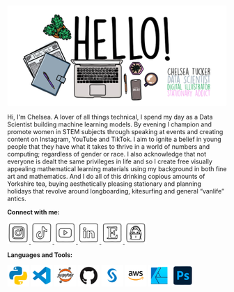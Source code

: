 <img src="images/Hello.jpg" />

Hi, I'm Chelsea. A lover of all things technical, I spend my day as a Data Scientist building machine learning models. By evening I champion and promote women in STEM subjects through speaking at events and creating content on Instagram, YouTube and TikTok. I aim to ignite a belief in young people that they have what it takes to thrive in a world of numbers and computing; regardless of gender or race. I also acknowledge that not everyone is dealt the same privileges in life and so I create free visually appealing mathematical learning materials using my background in both fine art and mathematics. And I do all of this drinking copious amounts of Yorkshire tea, buying aesthetically pleasing stationary and planning holidays that revolve around longboarding, kitesurfing and general “vanlife” antics.

**Connect with me:**

<a href="https://www.instagram.com/mathschelsea/">
<img src="images/Instagram.png" width="50">
</a>
<a href="https://www.tiktok.com/@mathschelsea">
<img src="images/TikTok.png" width="50">
</a>
<a href="https://www.youtube.com/c/mathschelsea">
<img src="images/YouTube.png" width="50">
</a>
<a href="https://www.linkedin.com/in/chelseaetucker">
<img src="images/LinkedIn.png" width="50">
</a>
<a href="https://www.etsy.com/shop/MathsChelsea">
<img src="images/Etsy.png" width="50">
</a>
<a href="https://mathschelsea.github.io/Blogging/">
<img src="images/Blog.png" width="50">
</a>

**Languages and Tools:**

<img src="images/Python.png" width="50"> <img src="images/VSCode.png" width="50"> <img src="images/JupyterNB.png" width="50"> <img src="images/GitHub.png" width="50"> <img src="images/SAS.png" width="50"> <img src="images/aws.png" width="50"> <img src="images/AffinityDesigner.png" width="50"> <img src="images/Photoshop.png" width="50">
